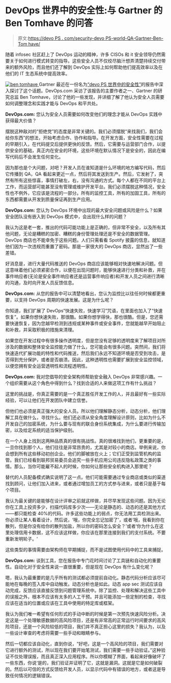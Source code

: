 # DevOps 世界中的安全性:与 Gartner 的 Ben Tomhave 的问答

> 原文:[https://devo PS . com/security-devo PS-world-QA-Gartner-Ben-Tom have/](https://devops.com/security-devops-world-qa-gartners-ben-tomhave/)

随着 infosec 社区赶上了 DevOps 运动的精神，许多 CISOs 和 it 安全领导仍然需要关于如何进行模式转变的指导。这些安全人员不仅绞尽脑汁想弄清楚持续交付带来的额外风险，而且他们还了解到 DevOps 实际上如何帮助他们提高效率以及在他们的 IT 生态系统中提高效率。

[![ben tomhave](../Images/211544d77c7d680cc7b99bab00a1376f.png) ](https://devops.com/wp-content/uploads/2014/06/ben-tomhave.jpg) Gartner 最近在一份名为[“devo PS 世界中的安全性”](https://www.gartner.com/doc/2725217/security-devops-world)的报告中深入探讨了这个话题。DevOps.com 采访了该报告的主要作者之一、Gartner 的研究总监 Ben Tomhave，讨论了他的一些发现，并详细了解了他认为安全人员需要如何调整理念和实践才能与 DevOps 和平共处。

**DevOps.com:** 您认为安全人员需要如何改变他们的理念才能从 DevOps 实践中获得最大价值？

摆脱这种敌对的“拒绝党”的态度是非常关键的。我们必须摆脱“来找我们，我们会给你东西”的想法，开始考虑合作、协作和指导。在开发方面，安全性需要在过程的早期引入，在代码提交后提供更快的反馈。然后，它需要与运营部门合作，以提供安全的基础，真正内在安全的环境，这些环境在默认情况下是安全的，因此在编写代码后不会发生任何变化。

因为那也是个大问题，对吧？开发人员在谁知道是什么环境的地方编写代码，然后它传播到 QA，QA 看起来更近一点，然后将其发送到生产。然后，它发射了，突然有所有这些惊喜，事情打破左，右，没有沟通的方式。每个人都在不同的平台上工作，而运营部可能甚至没有管理或维护开发平台。我们必须摆脱这种情况，安全性也不例外，它应该是流程的一部分。所有的监控工具，所有的加固工具，所有的东西都需要从开发到质量保证再到生产应用。

**DevOps.com:** 您认为 DevOps 环境中出现的最大安全问题或风险是什么？如果安全团队没有嵌入到 DevOps 模式中，会出现什么样的问题？

我认为这是老一套，推出的代码可能功能上是正确的，但非常不安全，以及所有其他问题，无论是糟糕的加密、糟糕的身份管理处理还是不安全的数据管理。DevOps 商店也不能幸免于这些问题。人们只需看看 Spotify 披露的信息，就知道他们因为一次违规而重置了密码。那是一家很大的 DevOps 商店，显然出了一些差错。

好消息是，进行大量代码推送的 DevOps 商店应该能够相对快速地解决问题。但这意味着他们必须紧密合作，以便在出现问题时，能够快速进行分类和补救，并在事件响应者(无论是安全事件响应者还是运营事件响应者)和开发人员之间进行清晰的沟通，及时向开发人员反馈信息。

**DevOps.com:** 从您的报告中可以清楚地看出，您认为监控比以往任何时候都更重要，以支持 DevOps 周期的快速发展。这是为什么呢？

你知道，我们扩展了 DevOps“快速失败，快速学习”咒语，在里面也加入了“快速恢复”。如果你想快速失败，那很酷。如果你想学得快，那也很酷。但是，您还需要快速恢复，因为您越早检测到违规或某种事件或安全事件，您就能越早开始阻止和补救，并采取积极的措施来清理。

如果您在开发过程中有很多操作透明度，但是您没有足够的透明度来了解项目对所涉及的数据和整体安全监控能力做了什么，您可能会有很多问题。突然间，我们将快速迭代扩展功能的特性和代码推送，然后我们永远不知道环境是否受到攻击，是否得到充分保护，或者是否崩溃。因此，这种透明性也需要扩展到安全监控领域，以便您拥有安全运营透明性和流程透明性。

**DevOps.com:** 我对您倡导的安全架构师帮助安全融入 DevOps 非常感兴趣。一个组织需要从这个角色中得到什么？找到合适的人来做这项工作有什么挑战？

这里的挑战是，你真正需要的是一个真正胜任开发工作的人，并且最好有一些实际经验，可以让他们在开发团队中建立信誉。

但他们也必须是真正强大的安全人员。所以他们理解静态分析，动态分析，他们理解工具在做什么，寻找什么。他们还必须从安全角度理解设计原则，比如为什么不开发自己的加密系统，为什么要与现有的联合身份系统集成，为什么要进行传输加密，以及给定系统的适当保护级别。

在一个人身上找到这两种品质真的很有挑战性。真的很难找到他们，更重要的是，一旦你找到那个人，他们往往是非常昂贵的，尤其是对较小的商店。举例来说，你会想到所有这些移动初创企业。他们的脚被放在火上；它们正受到监管机构的监管。我们已经看到联邦贸易委员会追究一些手机应用公司违反隐私政策之类的事情。那么，当你可能雇不起人的时候，你如何让那些安全机构进入那里呢？

替代的人员配备模式确实说明了这一点。他们可能需要通过专业商店或类似的渠道找到顾问，让他们加入进来，或者通过增加员工的方式参与进来，或者只是基于每个项目。

我认为最关键的是能够在设计评审之前就这样做，并尽早发现这些问题。因为无论你在工具上投资多少，扫描代码库多少次——无论是静态的、动态的还是其他方式——都只能检查 40%的代码。许多这些功能上的弱点，你无法用工具检测出来。你必须让某人看着设计，然后说，‘哦，你完全忘记加密了’，或者‘哦，我看到你在散列，但是你没有给你的散列加盐，所以你的密码怎么安全？’或者‘你为什么在这里处理信用卡数据，这不应该这样做，你应该在那里连接到我们的支付系统。不要重新发明轮子。'

这些类型的事情需要由架构师在早期捕捉，而不是试图使用代码中的工具来捕捉。

**DevOps.com:** 谈到工具，您在报告中专门花时间讨论了工具链和自动化的重要性。自动化对于安全性来说一直很重要，但是现在 DevOps 有什么变化呢？

嗯，我认为最重要的是几乎所有的测试都必须提前自动化。静态代码分析应该尽可能地在每晚的签入库中自动触发。动态分析也是如此。动态 app sec 测试应该自动完成，反馈应该直接反馈到问题管理系统中。除了监控、处理和解决这些工具中的误报之外，根本不应该有太多的人工干预。并且可能添加一些定制的检查，寻找应该在适当的位置或应该在工具中使用的特定库或框架。

我认为我们唯一希望有任何形式的手动中断的时候是第一次预先快速风险分析。决定这是一个处理敏感数据的高风险项目，还是有非常高的正常运行时间要求的高风险项目，还是一个风险较低的项目，我们并不真正担心这里的损失？我认为，以及一些设计审查的考虑将需要一些手动和眼睛参与。

然后一切都应该自动化，直到你说，“好吧，这是一个高风险的项目，我们需要对它进行额外的测试，所以现在我们要开始笔测试，我们需要一些手动验证。”这种验证不仅处理误报，而且真正深入应用程序。所以你模糊了界面，看起来好像破坏了一些东西，你说‘是的，我们验证并证明了它，这就是漏洞。这就是它是如何破裂的。然后以可信的方式反馈给开发人员，以显示代码中有错误的地方，或者这是导致任何情况的逻辑错误。